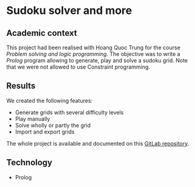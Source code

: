 # Sudoku solver and more

## Academic context

This project had been realised with Hoang Quoc Trung for the course *Problem solving and logic programming*. The objective was to write a *Prolog* program allowing to generate, play and solve a sudoku grid. Note that we were not allowed to use Constraint programming.

## Results

We created the following features:
* Generate grids with several difficulty levels
* Play manually
* Solve wholly or partly the grid
* Import and export grids

The whole project is available and documented on this [GitLab repository](https://gitlab.utc.fr/hoangquo/ia02-sudoku). 

## Technology
* Prolog
